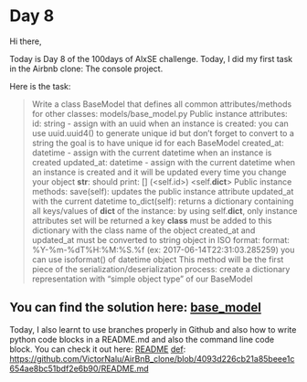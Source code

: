 # Day 8

Hi there,

Today is Day 8 of the 100days of AlxSE challenge. Today, I did my first task in the Airbnb clone: The console project.

Here is the task:

> Write a class BaseModel that defines all common attributes/methods for other classes:
> models/base_model.py
> Public instance attributes:
> id: string - assign with an uuid when an instance is created:
> you can use uuid.uuid4() to generate unique id but don’t forget to convert to a string
> the goal is to have unique id for each BaseModel
> created_at: datetime - assign with the current datetime when an instance is created
> updated_at: datetime - assign with the current datetime when an instance is created and it will be updated every time you change your object
> **str**: should print: [<class name>] (<self.id>) <self.**dict**>
> Public instance methods:
> save(self): updates the public instance attribute updated_at with the current datetime
> to_dict(self): returns a dictionary containing all keys/values of **dict** of the instance:
> by using self.**dict**, only instance attributes set will be returned
> a key **class** must be added to this dictionary with the class name of the object
> created_at and updated_at must be converted to string object in ISO format:
> format: %Y-%m-%dT%H:%M:%S.%f (ex: 2017-06-14T22:31:03.285259)
> you can use isoformat() of datetime object
> This method will be the first piece of the serialization/deserialization process: create a dictionary representation with “simple object type” of our BaseModel

## You can find the solution here: [base_model][def]

[def]: https://github.com/VictorNalu/AirBnB_clone/blob/4093d226cb21a85beee1c654ae8bc51bdf2e6b90/models/base_model.py

Today, I also learnt to use branches properly in Github and also how to write python code blocks in a README.md and also the command line code block. You can check it out here: [README][def]
[def]: https://github.com/VictorNalu/AirBnB_clone/blob/4093d226cb21a85beee1c654ae8bc51bdf2e6b90/README.md
